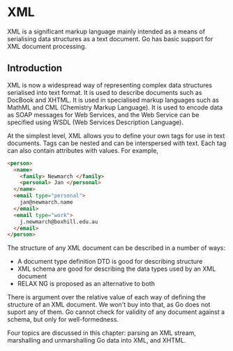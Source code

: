 # XML

XML is a significant markup language mainly intended as a means of serialising data structures as a text document. Go has basic support for XML document processing.

## Introduction

 XML is now a widespread way of representing complex data structures serialised into text format. It is used to describe documents such as DocBook and XHTML. It is used in specialised markup languages such as MathML and CML (Chemistry Markup Language). It is used to encode data as SOAP messages for Web Services, and the Web Service can be specified using WSDL (Web Services Description Language).

At the simplest level, XML allows you to define your own tags for use in text documents. Tags can be nested and can be interspersed with text. Each tag can also contain attributes with values. For example,

```html
<person>
  <name>
    <family> Newmarch </family>
    <personal> Jan </personal>
  </name>
  <email type="personal">
    jan@newmarch.name
  </email>
  <email type="work">
    j.newmarch@boxhill.edu.au
  </email>
</person>
```
    
The structure of any XML document can be described in a number of ways:

* A document type definition DTD is good for describing structure
* XML schema are good for describing the data types used by an XML document
* RELAX NG is proposed as an alternative to both

There is argument over the relative value of each way of defining the structure of an XML document. We won't buy into that, as Go does not suport any of them. Go cannot check for validity of any document against a schema, but only for well-formedness.

Four topics are discussed in this chapter: parsing an XML stream, marshalling and unmarshalling Go data into XML, and XHTML. 